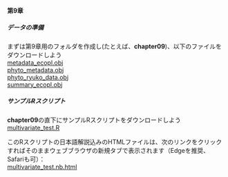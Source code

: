 #### 第9章
##### <b>データの準備</b>
まずは第9章用のフォルダを作成し(たとえば、<b>chapter09</b>)、以下のファイルをダウンロードしよう<br>
[metadata_ecopl.obj](../Robj/metadata_ecopl.obj)<br>
[phyto_metadata.obj](../Robj/phyto_metadata.obj)<br>
[phyto_ryuko_data.obj](../Robj/phyto_ryuko_data.obj)<br>
[summary_ecopl.obj](../Robj/summary_ecopl.obj)<br>


##### <b>サンプルRスクリプト</b>
<b>chapter09</b>の直下にサンプルRスクリプトをダウンロードしよう<br>
[multivariate_test.R](./multivariate_test.R)<br>

このRスクリプトの日本語解説込みのHTMLファイルは、次のリンクをクリックすればそのままウェブブラウザの新規タブで表示されます（Edgeを推奨、Safariも可）：<br>
<a href="./multivariate_test.nb.html" target="_blank" rel="noopener noreferrer">multivariate_test.nb.html</a><br>

